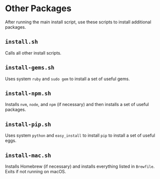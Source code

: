 # Other Packages

After running the main install script, use these scripts to install additional
packages.

## `install.sh`

Calls all other install scripts.

## `install-gems.sh`

Uses system `ruby` and `sudo gem` to install a set of useful gems.

## `install-npm.sh`

Installs `nvm`, `node`, and `npm` (if necessary) and then installs a set of
useful packages.

## `install-pip.sh`

Uses system `python` and `easy_install` to install `pip` to install a set of
useful eggs.

## `install-mac.sh`

Installs Homebrew (if necessary) and installs everything listed in `Brewfile`.
Exits if not running on macOS.
